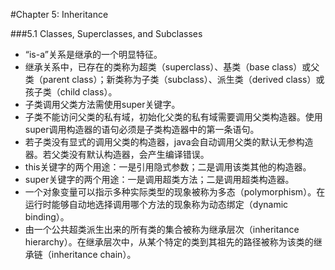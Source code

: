 #Chapter 5: Inheritance

###5.1 Classes, Superclasses, and Subclasses  
- “is-a”关系是继承的一个明显特征。  
- 继承关系中，已存在的类称为超类（superclass）、基类（base class）或父类（parent class）；新类称为子类（subclass）、派生类（derived class）或孩子类（child class）。  
- 子类调用父类方法需使用super关键字。  
- 子类不能访问父类的私有域，初始化父类的私有域需要调用父类构造器。使用super调用构造器的语句必须是子类构造器中的第一条语句。  
- 若子类没有显式的调用父类的构造器，java会自动调用父类的默认无参构造器。若父类没有默认构造器，会产生编译错误。
- this关键字的两个用途：一是引用隐式参数；二是调用该类其他的构造器。  
- super关键字的两个用途：一是调用超类方法；二是调用超类构造器。  
- 一个对象变量可以指示多种实际类型的现象被称为多态（polymorphism）。在运行时能够自动地选择调用哪个方法的现象称为动态绑定（dynamic binding）。  
- 由一个公共超类派生出来的所有类的集合被称为继承层次（inheritance hierarchy）。在继承层次中，从某个特定的类到其祖先的路径被称为该类的继承链（inheritance chain）。  
